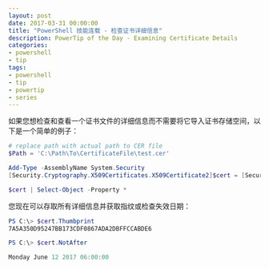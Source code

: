 ```yaml
---
layout: post
date: 2017-03-31 00:00:00
title: "PowerShell 技能连载 - 检查证书详细信息"
description: PowerTip of the Day - Examining Certificate Details
categories:
- powershell
- tip
tags:
- powershell
- tip
- powertip
- series
---
```

如果您想检查和查看一个证书文件的详细信息而不需要将它导入证书存储空间，以下是一个简单的例子：

```powershell
# replace path with actual path to CER file
$Path = 'C:\Path\To\CertificateFile\test.cer'

Add-Type -AssemblyName System.Security
[Security.Cryptography.X509Certificates.X509Certificate2]$cert = [Security.Cryptography.X509Certificates.X509Certificate2]::CreateFromCertFile($Path)

$cert | Select-Object -Property *
```

您现在可以存取所有详细信息并获取指纹或检查失效日期：

```powershell
PS C:\> $cert.Thumbprint
7A5A350D95247BB173CDF0867ADA2DBFFCCABDE6

PS C:\> $cert.NotAfter

Monday June 12 2017 06:00:00
```

<!--本文国际来源：[Examining Certificate Details](http://community.idera.com/powershell/powertips/b/tips/posts/examining-certificate-details)-->
